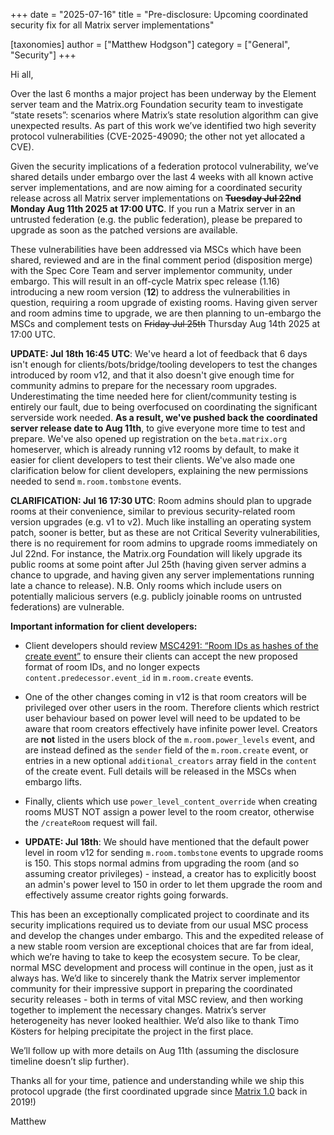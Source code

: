 +++
date = "2025-07-16"
title = "Pre-disclosure: Upcoming coordinated security fix for all Matrix server implementations"

[taxonomies]
author = ["Matthew Hodgson"]
category = ["General", "Security"]
+++

Hi all,

Over the last 6 months a major project has been underway by the Element server team and the Matrix.org Foundation security team to investigate “state resets”: scenarios where Matrix’s state resolution algorithm can give unexpected results.  As part of this work we’ve identified two high severity protocol vulnerabilities (CVE-2025-49090; the other not yet allocated a CVE).

Given the security implications of a federation protocol vulnerability, we’ve shared details under embargo over the last 4 weeks with all known active server implementations, and are now aiming for a coordinated security release across all Matrix server implementations on <del>**Tuesday Jul 22nd**</del> **Monday Aug 11th 2025 at 17:00 UTC**.  If you run a Matrix server in an untrusted federation (e.g. the public federation), please be prepared to upgrade as soon as the patched versions are available.

These vulnerabilities have been addressed via MSCs which have been shared, reviewed and are in the final comment period (disposition merge) with the Spec Core Team and server implementor community, under embargo.  This will result in an off-cycle Matrix spec release (1.16) introducing a new room version (**12**) to address the vulnerabilities in question, requiring a room upgrade of existing rooms.  Having given server and room admins time to upgrade, we are then planning to un-embargo the MSCs and complement tests on <del>Friday Jul 25th</del> Thursday Aug 14th 2025 at 17:00 UTC.

**UPDATE: Jul 18th 16:45 UTC**: We've heard a lot of feedback that 6 days isn't enough for clients/bots/bridge/tooling developers to test the changes introduced by room v12, and that it also doesn't give enough time for community admins to prepare for the necessary room upgrades. Underestimating the time needed here for client/community testing is entirely our fault, due to being overfocused on coordinating the significant serverside work needed. **As a result, we've pushed back the coordinated server release date to Aug 11th**, to give everyone more time to test and prepare.  We've also opened up registration on the `beta.matrix.org` homeserver, which is already running v12 rooms by default, to make it easier for client developers to test their clients.  We've also made one clarification below for client developers, explaining the new permissions needed to send `m.room.tombstone` events.

**CLARIFICATION: Jul 16 17:30 UTC**: Room admins should plan to upgrade rooms at their convenience, similar to previous security-related room version upgrades (e.g. v1 to v2).  Much like installing an operating system patch, sooner is better, but as these are not Critical Severity vulnerabilities, there is no requirement for room admins to upgrade rooms immediately on Jul 22nd. For instance, the Matrix.org Foundation will likely upgrade its public rooms at some point after Jul 25th (having given server admins a chance to upgrade, and having given any server implementations running late a chance to release).  N.B. Only rooms which include users on potentially malicious servers (e.g. publicly joinable rooms on untrusted federations) are vulnerable.

**Important information for client developers:**

* Client developers should review [MSC4291: “Room IDs as hashes of the create event”](https://github.com/matrix-org/matrix-spec-proposals/blob/matthew/msc4291/proposals/4291-room-ids-as-hashes.md) to ensure their clients can accept the new proposed format of room IDs, and no longer expects `content.predecessor.event_id` in `m.room.create` events.

* One of the other changes coming in v12 is that room creators will be privileged over other users in the room. Therefore clients which restrict user behaviour based on power level will need to be updated to be aware that room creators effectively have infinite power level. Creators are **not** listed in the users block of the `m.room.power_levels` event, and are instead defined as the `sender` field of the `m.room.create` event, or entries in a new optional `additional_creators` array field in the `content` of the create event. Full details will be released in the MSCs when embargo lifts.

* Finally, clients which use `power_level_content_override` when creating rooms MUST NOT assign a power level to the room creator, otherwise the `/createRoom` request will fail.

* **UPDATE: Jul 18th**: We should have mentioned that the default power level in room v12 for sending `m.room.tombstone` events to upgrade rooms is 150. This stops normal admins from upgrading the room (and so assuming creator privileges) - instead, a creator has to explicitly boost an admin's power level to 150 in order to let them upgrade the room and effectively assume creator rights going forwards.

This has been an exceptionally complicated project to coordinate and its security implications required us to deviate from our usual MSC process and develop the changes under embargo. This and the expedited release of a new stable room version are exceptional choices that are far from ideal, which we’re having to take to keep the ecosystem secure.  To be clear, normal MSC development and process will continue in the open, just as it always has. We’d like to sincerely thank the Matrix server implementor community for their impressive support in preparing the coordinated security releases - both in terms of vital MSC review, and then working together to implement the necessary changes. Matrix’s server heterogeneity has never looked healthier. We’d also like to thank Timo Kösters for helping precipitate the project in the first place.

We’ll follow up with more details on Aug 11th (assuming the disclosure timeline doesn’t slip further).

Thanks all for your time, patience and understanding while we ship this protocol upgrade (the first coordinated upgrade since [Matrix 1.0](https://matrix.org/blog/2019/03/15/matrix-1-0-https-arewereadyyet-com/) back in 2019!)

Matthew

